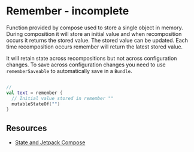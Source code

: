 # Remember - incomplete

Function provided by compose used to store a single object in memory. During composition it will store an initial value and when recomposition occurs it returns the stored value. The stored value can be updated. Each time recomposition occurs remember will return the latest stored value.

It will retain state across recompositions but not across configuration changes. To save across configuration changes you need to use `rememberSaveable` to automatically save in a `Bundle`.

```kt

// 
val text = remember {
  // Initial value stored in remember ""
  mutableStateOf("")
}

```

## Resources

- [State and Jetpack Compose](https://developer.android.com/jetpack/compose/state)
